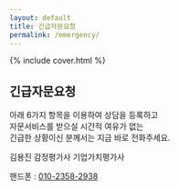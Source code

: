 ```yaml
---
layout: default
title: 긴급자문요청
permalink: /emergency/
---
```


{% include cover.html %}

## 긴급자문요청

아래 6가지 항목을 이용하여 상담을 등록하고<br>
자문서비스를 받으실 시간적 여유가 없는<br>
긴급한 상황이신 분께서는 지금 바로 전화주세요.

김용진 감정평가사 기업가치평가사

핸드폰 : [010-2358-2938](tel:010-2358-2938)<br>
<!-- 사무실 : [{{ site.company_tel }}](tel:{{ site.company_tel }}) -->
